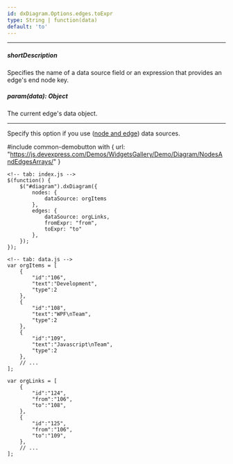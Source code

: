 ```yaml
---
id: dxDiagram.Options.edges.toExpr
type: String | function(data)
default: 'to'
---
```

---
##### shortDescription
Specifies the name of a data source field or an expression that provides an edge's end node key.

##### param(data): Object
The current edge's data object.

---
Specify this option if you use ([node and edge](/concepts/05%20Widgets/Diagram/10%20Data%20Binding/10%20Node%20and%20Edge%20Arrays.md '/Documentation/Guide/Widgets/Diagram/Data_Binding/#Node_and_Edge_Arrays')) data sources.

#include common-demobutton with {
    url: "https://js.devexpress.com/Demos/WidgetsGallery/Demo/Diagram/NodesAndEdgesArrays/"
}

    <!-- tab: index.js -->
    $(function() {
        $("#diagram").dxDiagram({
            nodes: {
                dataSource: orgItems
            },
            edges: {
                dataSource: orgLinks,
                fromExpr: "from",
                toExpr: "to"
            },
        });
    });
    
    <!-- tab: data.js -->
    var orgItems = [
        {  
            "id":"106",
            "text":"Development",
            "type":2
        },
        {  
            "id":"108",
            "text":"WPF\nTeam",
            "type":2
        },
        {  
            "id":"109",
            "text":"Javascript\nTeam",
            "type":2
        },
        // ...
    ];

    var orgLinks = [  
        {  
            "id":"124",
            "from":"106",
            "to":"108",
        },
        {  
            "id":"125",
            "from":"106",
            "to":"109",
        },
        // ...
    ];